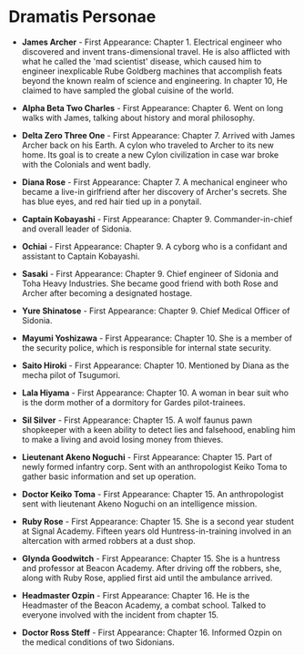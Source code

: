# **Dramatis Personae**

* **James Archer** - First Appearance: Chapter 1. Electrical engineer who discovered and invent trans-dimensional travel. He is also afflicted with what he called the 'mad scientist' disease, which caused him to engineer inexplicable Rube Goldberg machines that accomplish feats beyond the known realm of science and engineering. In chapter 10, He claimed to have sampled the global cuisine of the world.

* **Alpha Beta Two Charles** - First Appearance: Chapter 6. Went on long walks with James, talking about history and moral philosophy.

* **Delta Zero Three One** - First Appearance: Chapter 7. Arrived with James Archer back on his Earth. A cylon who traveled to Archer to its new home. Its goal is to create a new Cylon civilization in case war broke with the Colonials and went badly.

* **Diana Rose** - First Appearance: Chapter 7. A mechanical engineer who became a live-in girlfriend after her discovery of Archer's secrets. She has blue eyes, and red hair tied up in a ponytail.

* **Captain Kobayashi** -  First Appearance: Chapter 9. Commander-in-chief and overall leader of Sidonia.

* **Ochiai** - First Appearance: Chapter 9. A cyborg who is a confidant and assistant to Captain Kobayashi.

* **Sasaki** - First Appearance: Chapter 9. Chief engineer of Sidonia and Toha Heavy Industries. She became good friend with both Rose and Archer after becoming a designated hostage.

* **Yure Shinatose** - First Appearance: Chapter 9. Chief Medical Officer of Sidonia.

* **Mayumi Yoshizawa** - First Appearance: Chapter 10. She is a member of the security police, which is responsible for internal state security.

* **Saito Hiroki** - First Appearance: Chapter 10. Mentioned by Diana as the mecha pilot of Tsugumori.

* **Lala Hiyama** - First Appearance: Chapter 10. A woman in bear suit who is the dorm mother of a dormitory for Gardes pilot-trainees.

* **Sil Silver** - First Appearance: Chapter 15. A wolf faunus pawn shopkeeper with a keen ability to detect lies and falsehood, enabling him to make a living and avoid losing money from thieves.

* **Lieutenant Akeno Noguchi** - First Appearance: Chapter 15. Part of newly formed infantry corp. Sent with an anthropologist Keiko Toma to gather basic information and set up operation.

* **Doctor Keiko Toma** - First Appearance: Chapter 15. An anthropologist sent with lieutenant Akeno Noguchi on an intelligence mission.

* **Ruby Rose** - First Appearance: Chapter 15. She is a second year student at Signal Academy. Fifteen years old Huntress-in-training involved in an altercation with armed robbers at a dust shop.

* **Glynda Goodwitch** - First Appearance: Chapter 15. She is a huntress and professor at Beacon Academy. After driving off the robbers, she, along with Ruby Rose, applied first aid until the ambulance arrived.

* **Headmaster Ozpin** - First Appearance: Chapter 16. He is the Headmaster of the Beacon Academy, a combat school. Talked to everyone involved with the incident from chapter 15.

* **Doctor Ross Steff** - First Appearance: Chapter 16. Informed Ozpin on the medical conditions of two Sidonians.
